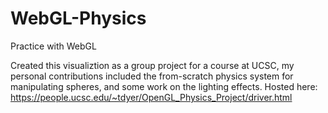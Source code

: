 # WebGL-Physics
Practice with WebGL

Created this visualiztion as a group project for a course at UCSC, my personal contributions included the from-scratch physics system for manipulating spheres, and some work on the lighting effects. Hosted here: https://people.ucsc.edu/~tdyer/OpenGL_Physics_Project/driver.html

